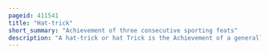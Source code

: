 ```yaml
---
pageid: 411541
title: "Hat-trick"
short_summary: "Achievement of three consecutive sporting feats"
description: "A hat-trick or hat Trick is the Achievement of a generally positive Feat three Times in a Match, or another Achievement based on the Number three."
---
```

